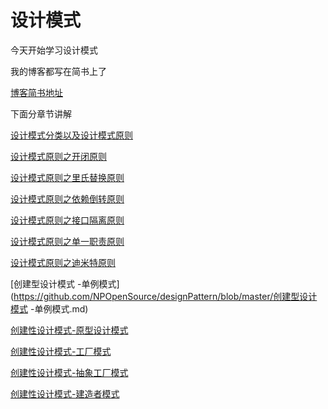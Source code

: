 # 设计模式

今天开始学习设计模式

我的博客都写在简书上了

[博客简书地址](https://www.jianshu.com/nb/23963285)

下面分章节讲解

[设计模式分类以及设计模式原则](https://github.com/NPOpenSource/designPattern/blob/master/设计模式分类以及设计模式原则.md)

[设计模式原则之开闭原则](https://github.com/NPOpenSource/designPattern/blob/master/设计模式原则之开闭原则.md)

[设计模式原则之里氏替换原则](https://github.com/NPOpenSource/designPattern/blob/master/设计模式原则之开闭原则.md)

[设计模式原则之依赖倒转原则](https://github.com/NPOpenSource/designPattern/blob/master/设计模式原则之依赖倒转原则.md)

[设计模式原则之接口隔离原则](https://github.com/NPOpenSource/designPattern/blob/master/设计模式原则之接口隔离原则.md)

[设计模式原则之单一职责原则](https://github.com/NPOpenSource/designPattern/blob/master/设计模式原则之单一职责原则.md)

[设计模式原则之迪米特原则](https://github.com/NPOpenSource/designPattern/blob/master/设计模式原则之迪米特原则.md)

[创建型设计模式 -单例模式](https://github.com/NPOpenSource/designPattern/blob/master/创建型设计模式 -单例模式.md)

[创建性设计模式-原型设计模式](https://github.com/NPOpenSource/designPattern/blob/master/创建性设计模式-原型设计模式.md)

[创建性设计模式-工厂模式](https://github.com/NPOpenSource/designPattern/blob/master/创建性设计模式-工厂模式.md)

[创建性设计模式-抽象工厂模式](https://github.com/NPOpenSource/designPattern/blob/master/创建性设计模式-抽象工厂模式.md)

[创建性设计模式-建造者模式](https://github.com/NPOpenSource/designPattern/blob/master/创建性设计模式-建造者模式.md)











